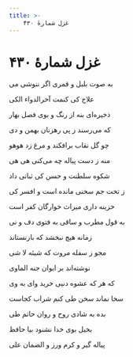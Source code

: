 ```yaml
---
title: >-
    غزل شمارهٔ ۴۳۰
---
```

# غزل شمارهٔ ۴۳۰

<div class="b" id="bn1"><div class="m1"><p>به صوت بلبل و قمری اگر ننوشی می</p></div>
<div class="m2"><p>علاج کی کنمت آخرالدواء الکی</p></div></div>
<div class="b" id="bn2"><div class="m1"><p>ذخیره‌ای بنه از رنگ و بوی فصل بهار</p></div>
<div class="m2"><p>که می‌رسند ز پی رهزنان بهمن و دی</p></div></div>
<div class="b" id="bn3"><div class="m1"><p>چو گل نقاب برافکند و مرغ زد هوهو</p></div>
<div class="m2"><p>منه ز دست پیاله چه می‌کنی هی هی</p></div></div>
<div class="b" id="bn4"><div class="m1"><p>شکوه سلطنت و حسن کی ثباتی داد</p></div>
<div class="m2"><p>ز تخت جم سخنی مانده است و افسر کی</p></div></div>
<div class="b" id="bn5"><div class="m1"><p>خزینه داری میراث خوارگان کفر است</p></div>
<div class="m2"><p>به قول مطرب و ساقی به فتوی دف و نی</p></div></div>
<div class="b" id="bn6"><div class="m1"><p>زمانه هیچ نبخشد که بازنستاند</p></div>
<div class="m2"><p>مجو ز سفله مروت که شیئه لا شی</p></div></div>
<div class="b" id="bn7"><div class="m1"><p>نوشته‌اند بر ایوان جنه الماوی</p></div>
<div class="m2"><p>که هر که عشوه دنیی خرید وای به وی</p></div></div>
<div class="b" id="bn8"><div class="m1"><p>سخا نماند سخن طی کنم شراب کجاست</p></div>
<div class="m2"><p>بده به شادی روح و روان حاتم طی</p></div></div>
<div class="b" id="bn9"><div class="m1"><p>بخیل بوی خدا نشنود بیا حافظ</p></div>
<div class="m2"><p>پیاله گیر و کرم ورز و الضمان علی</p></div></div>
